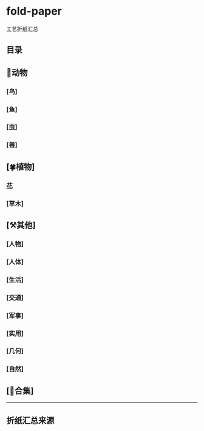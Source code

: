 # fold-paper
工艺折纸汇总

## 目录

## 🦄动物

### [鸟]

### [鱼]

### [虫]

### [兽]

## [🍀植物]

### [花](./resource/plant/flower.md)

### [草木]

## [⚒️其他]

### [人物]

### [人体]

### [生活]

### [交通]

### [军事]

### [实用]

### [几何]

### [自然]

## [📙合集]

---

## 折纸汇总来源
